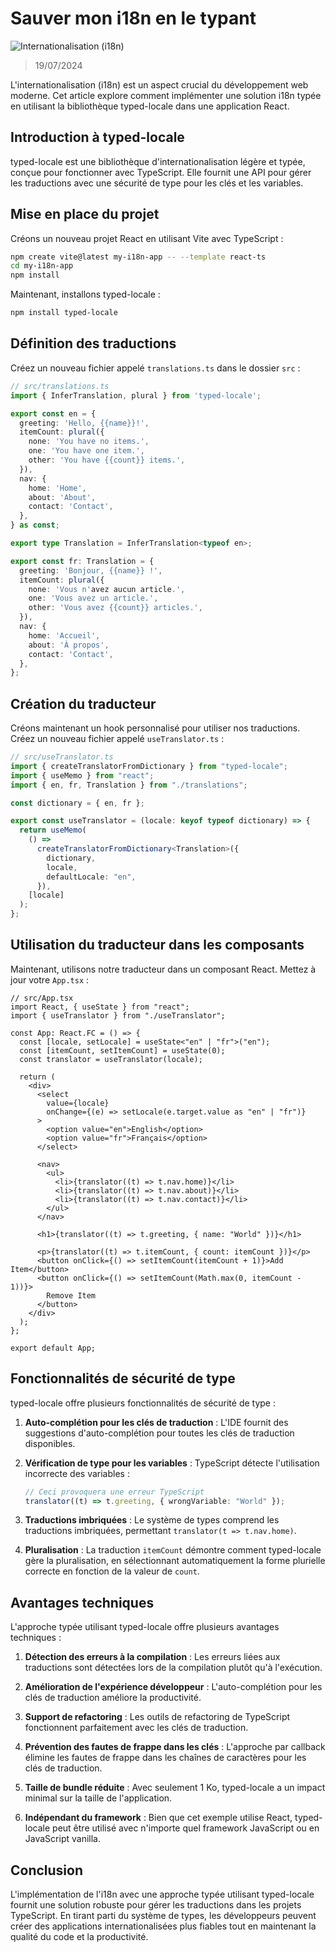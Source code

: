 # Sauver mon i18n en le typant

![Internationalisation (i18n)](https://lezo-files.s3.fr-par.scw.cloud/simon-blog/esbuild-npm.webp)

> 19/07/2024

L'internationalisation (i18n) est un aspect crucial du développement web moderne. Cet article explore comment implémenter une solution i18n typée en utilisant la bibliothèque typed-locale dans une application React.

## Introduction à typed-locale

typed-locale est une bibliothèque d'internationalisation légère et typée, conçue pour fonctionner avec TypeScript. Elle fournit une API pour gérer les traductions avec une sécurité de type pour les clés et les variables.

## Mise en place du projet

Créons un nouveau projet React en utilisant Vite avec TypeScript :

```bash
npm create vite@latest my-i18n-app -- --template react-ts
cd my-i18n-app
npm install
```

Maintenant, installons typed-locale :

```bash
npm install typed-locale
```

## Définition des traductions

Créez un nouveau fichier appelé `translations.ts` dans le dossier `src` :

```typescript
// src/translations.ts
import { InferTranslation, plural } from 'typed-locale';

export const en = {
  greeting: 'Hello, {{name}}!',
  itemCount: plural({
    none: 'You have no items.',
    one: 'You have one item.',
    other: 'You have {{count}} items.',
  }),
  nav: {
    home: 'Home',
    about: 'About',
    contact: 'Contact',
  },
} as const;

export type Translation = InferTranslation<typeof en>;

export const fr: Translation = {
  greeting: 'Bonjour, {{name}} !',
  itemCount: plural({
    none: 'Vous n'avez aucun article.',
    one: 'Vous avez un article.',
    other: 'Vous avez {{count}} articles.',
  }),
  nav: {
    home: 'Accueil',
    about: 'À propos',
    contact: 'Contact',
  },
};
```

## Création du traducteur

Créons maintenant un hook personnalisé pour utiliser nos traductions. Créez un nouveau fichier appelé `useTranslator.ts` :

```typescript
// src/useTranslator.ts
import { createTranslatorFromDictionary } from "typed-locale";
import { useMemo } from "react";
import { en, fr, Translation } from "./translations";

const dictionary = { en, fr };

export const useTranslator = (locale: keyof typeof dictionary) => {
  return useMemo(
    () =>
      createTranslatorFromDictionary<Translation>({
        dictionary,
        locale,
        defaultLocale: "en",
      }),
    [locale]
  );
};
```

## Utilisation du traducteur dans les composants

Maintenant, utilisons notre traducteur dans un composant React. Mettez à jour votre `App.tsx` :

```tsx
// src/App.tsx
import React, { useState } from "react";
import { useTranslator } from "./useTranslator";

const App: React.FC = () => {
  const [locale, setLocale] = useState<"en" | "fr">("en");
  const [itemCount, setItemCount] = useState(0);
  const translator = useTranslator(locale);

  return (
    <div>
      <select
        value={locale}
        onChange={(e) => setLocale(e.target.value as "en" | "fr")}
      >
        <option value="en">English</option>
        <option value="fr">Français</option>
      </select>

      <nav>
        <ul>
          <li>{translator((t) => t.nav.home)}</li>
          <li>{translator((t) => t.nav.about)}</li>
          <li>{translator((t) => t.nav.contact)}</li>
        </ul>
      </nav>

      <h1>{translator((t) => t.greeting, { name: "World" })}</h1>

      <p>{translator((t) => t.itemCount, { count: itemCount })}</p>
      <button onClick={() => setItemCount(itemCount + 1)}>Add Item</button>
      <button onClick={() => setItemCount(Math.max(0, itemCount - 1))}>
        Remove Item
      </button>
    </div>
  );
};

export default App;
```

## Fonctionnalités de sécurité de type

typed-locale offre plusieurs fonctionnalités de sécurité de type :

1. **Auto-complétion pour les clés de traduction** : L'IDE fournit des suggestions d'auto-complétion pour toutes les clés de traduction disponibles.

2. **Vérification de type pour les variables** : TypeScript détecte l'utilisation incorrecte des variables :

   ```typescript
   // Ceci provoquera une erreur TypeScript
   translator((t) => t.greeting, { wrongVariable: "World" });
   ```

3. **Traductions imbriquées** : Le système de types comprend les traductions imbriquées, permettant `translator(t => t.nav.home)`.

4. **Pluralisation** : La traduction `itemCount` démontre comment typed-locale gère la pluralisation, en sélectionnant automatiquement la forme plurielle correcte en fonction de la valeur de `count`.

## Avantages techniques

L'approche typée utilisant typed-locale offre plusieurs avantages techniques :

1. **Détection des erreurs à la compilation** : Les erreurs liées aux traductions sont détectées lors de la compilation plutôt qu'à l'exécution.

2. **Amélioration de l'expérience développeur** : L'auto-complétion pour les clés de traduction améliore la productivité.

3. **Support de refactoring** : Les outils de refactoring de TypeScript fonctionnent parfaitement avec les clés de traduction.

4. **Prévention des fautes de frappe dans les clés** : L'approche par callback élimine les fautes de frappe dans les chaînes de caractères pour les clés de traduction.

5. **Taille de bundle réduite** : Avec seulement 1 Ko, typed-locale a un impact minimal sur la taille de l'application.

6. **Indépendant du framework** : Bien que cet exemple utilise React, typed-locale peut être utilisé avec n'importe quel framework JavaScript ou en JavaScript vanilla.

## Conclusion

L'implémentation de l'i18n avec une approche typée utilisant typed-locale fournit une solution robuste pour gérer les traductions dans les projets TypeScript. En tirant parti du système de types, les développeurs peuvent créer des applications internationalisées plus fiables tout en maintenant la qualité du code et la productivité.
